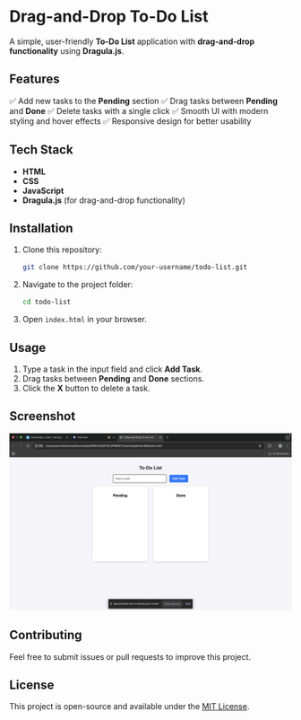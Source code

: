 # Drag-and-Drop To-Do List

A simple, user-friendly **To-Do List** application with **drag-and-drop functionality** using **Dragula.js**.

## Features
✅ Add new tasks to the **Pending** section
✅ Drag tasks between **Pending** and **Done**
✅ Delete tasks with a single click
✅ Smooth UI with modern styling and hover effects
✅ Responsive design for better usability

## Tech Stack
- **HTML**
- **CSS**
- **JavaScript**
- **Dragula.js** (for drag-and-drop functionality)

## Installation
1. Clone this repository:
   ```bash
   git clone https://github.com/your-username/todo-list.git
   ```
2. Navigate to the project folder:
   ```bash
   cd todo-list
   ```
3. Open `index.html` in your browser.

## Usage
1. Type a task in the input field and click **Add Task**.
2. Drag tasks between **Pending** and **Done** sections.
3. Click the **X** button to delete a task.

## Screenshot
![To-Do List Preview](Screenshot.png)

## Contributing
Feel free to submit issues or pull requests to improve this project.

## License
This project is open-source and available under the [MIT License](LICENSE).

